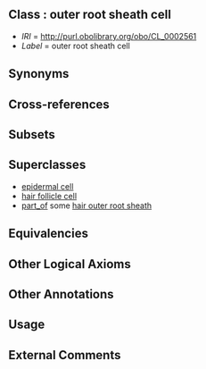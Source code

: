 
## Class : outer root sheath cell

 * *IRI* = http://purl.obolibrary.org/obo/CL_0002561
 * *Label* = outer root sheath cell

## Synonyms


## Cross-references


## Subsets


## Superclasses

 * [epidermal cell](../../CL/62/CL_0000362.md)
 * [hair follicle cell](../../CL/59/CL_0002559.md)
 * [part_of](../../BFO/50/BFO_0000050.md) some [hair outer root sheath](../../UBERON/42/UBERON_0005942.md)

## Equivalencies


## Other Logical Axioms


## Other Annotations


## Usage


## External Comments


